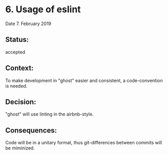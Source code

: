# 6. Usage of eslint

Date 7. February 2019

## Status:

accepted

## Context:

To make development in "ghost" easier and consistent, a code-convention is needed.

## Decision:

"ghost" will use linting in the airbnb-style.

## Consequences:

Code will be in a unitary format, thus git-differences between commits will be miminized.
